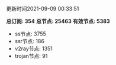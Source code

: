 更新时间2021-09-09 00:33:51

**总订阅: 354**
**总节点: 25463**
**有效节点: 5383**
- ss节点: 3755
- ssr节点: 186
- v2ray节点: 1351
- trojan节点: 91
